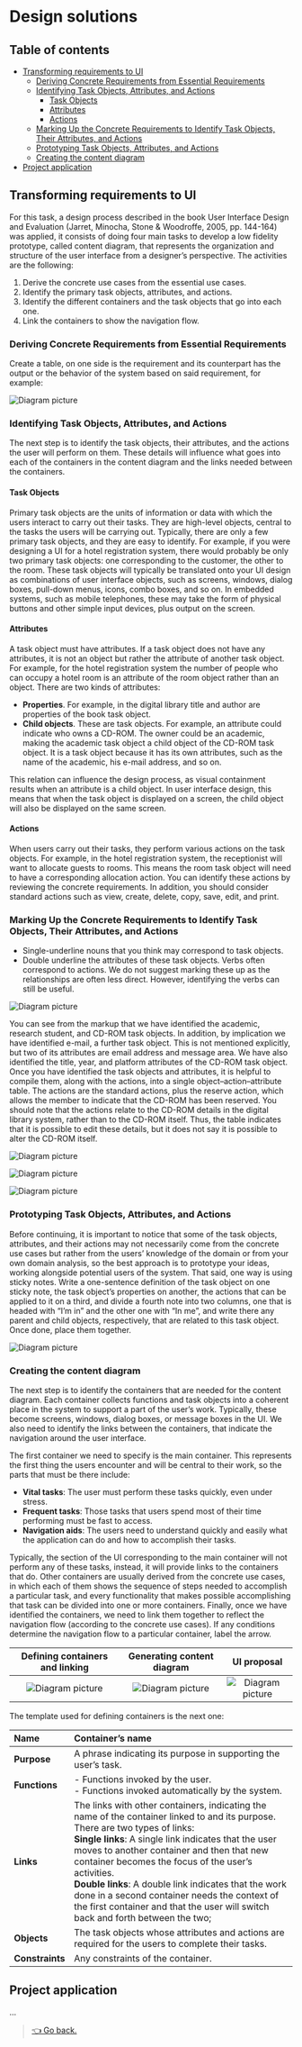 # Design solutions

## Table of contents

- [Transforming requirements to UI](#transforming-requirements-to-ui)
  - [Deriving Concrete Requirements from Essential Requirements](#deriving-concrete-requirements-from-essential-requirements)
  - [Identifying Task Objects, Attributes, and Actions](#identifying-task-objects-attributes-and-actions)
    - [Task Objects](#task-objects)
    - [Attributes](#attributes)
    - [Actions](#actions)
  - [Marking Up the Concrete Requirements to Identify Task Objects, Their Attributes, and Actions](#marking-up-the-concrete-requirements-to-identify-task-objects-their-attributes-and-actions)
  - [Prototyping Task Objects, Attributes, and Actions](#prototyping-task-objects-attributes-and-actions)
  - [Creating the content diagram](#creating-the-content-diagram)
- [Project application](#project-application)

## Transforming requirements to UI

For this task, a design process described in the book User Interface Design and Evaluation (Jarret, Minocha, Stone & Woodroffe, 2005, pp. 144-164) was applied, it consists of doing four main tasks to develop a low fidelity prototype, called content diagram, that represents the organization and structure of the user interface from a designer’s perspective. The activities are the following:

1. Derive the concrete use cases from the essential use cases.
2. Identify the primary task objects, attributes, and actions.
3. Identify the different containers and the task objects that go into each one.
4. Link the containers to show the navigation flow.

### Deriving Concrete Requirements from Essential Requirements

Create a table, on one side is the requirement and its counterpart has the output or the behavior of the system based on said requirement, for example:

![Diagram picture](../../img/requirements_table.png)

### Identifying Task Objects, Attributes, and Actions

The next step is to identify the task objects, their attributes, and the actions the user will perform on them. These details will influence what goes into each of the containers in the content diagram and the links needed between the containers.

#### Task Objects

Primary task objects are the units of information or data with which the users interact to carry out their tasks. They are high-level objects, central to the tasks the users will be carrying out. Typically, there are only a few primary task objects, and they are easy to identify. For example, if you were designing a UI for a hotel registration system, there would probably be only two primary task objects: one corresponding to the customer, the other to the room.
These task objects will typically be translated onto your UI design as combinations of user interface objects, such as screens, windows, dialog boxes, pull-down menus, icons, combo boxes, and so on. In embedded systems, such as mobile telephones, these may take the form of physical buttons and other simple input devices, plus output on the screen.

#### Attributes

A task object must have attributes. If a task object does not have any attributes, it is not an object but rather the attribute of another task object. For example, for the hotel registration system the number of people who can occupy a hotel room is an attribute of the room object rather than an object. There are two kinds of attributes:

- **Properties**. For example, in the digital library title and author are properties of the book task object.
- **Child objects**. These are task objects. For example, an attribute could indicate who owns a CD-ROM. The owner could be an academic, making the academic task object a child object of the CD-ROM task object. It is a task object because it has its own attributes, such as the name of the academic, his e-mail address, and so on.

This relation can influence the design process, as visual containment results when an attribute is a child object. In user interface design, this means that when the task object is displayed on a screen, the child object will also be displayed on the same screen.

#### Actions

When users carry out their tasks, they perform various actions on the task objects. For example, in the hotel registration system, the receptionist will want to allocate guests to rooms.
This means the room task object will need to have a corresponding allocation action. You can identify these actions by reviewing the concrete requirements. In addition, you should consider standard actions such as view, create, delete, copy, save, edit, and print.

### Marking Up the Concrete Requirements to Identify Task Objects, Their Attributes, and Actions

- Single-underline nouns that you think may correspond to task objects.
- Double underline the attributes of these task objects.
  Verbs often correspond to actions. We do not suggest marking these up as the relationships are often less direct. However, identifying the verbs can still be useful.

![Diagram picture](../../img/requirements_table3.png)

You can see from the markup that we have identified the academic, research student, and CD-ROM task objects. In addition, by implication we have identified e-mail, a further task object. This is not mentioned explicitly, but two of its attributes are email address and message area. We have also identified the title, year, and platform attributes of the CD-ROM task object.
Once you have identified the task objects and attributes, it is helpful to compile them, along with the actions, into a single object–action–attribute table.
The actions are the standard actions, plus the reserve action, which allows the member to indicate that the CD-ROM has been reserved. You should note that the actions relate to the CD-ROM details in the digital library system, rather than to the CD-ROM itself. Thus, the table indicates that it is possible to edit these details, but it does not say it is possible to alter the CD-ROM itself.

![Diagram picture](../../img/requirements_table4.png)

![Diagram picture](../../img/requirements_table5.png)

![Diagram picture](../../img/requirements_table6.png)

### Prototyping Task Objects, Attributes, and Actions

Before continuing, it is important to notice that some of the task objects, attributes, and their actions may not necessarily come from the concrete use cases but rather from the users’ knowledge of the domain or from your own domain analysis, so the best approach is to prototype your ideas, working alongside potential users of the system.
That said, one way is using sticky notes. Write a one-sentence definition of the task object on one sticky note, the task object’s properties on another, the actions that can be applied to it on a third, and divide a fourth note into two columns, one that is headed with “I’m in” and the other one with “In me”, and write there any parent and child objects, respectively, that are related to this task object. Once done, place them together.

![Diagram picture](../../img/requirements_post.png)

### Creating the content diagram

The next step is to identify the containers that are needed for the content diagram. Each container collects functions and task objects into a coherent place in the system to support a part of the user’s work. Typically, these become screens, windows, dialog boxes, or message boxes in the UI. We also need to identify the links between the containers, that indicate the navigation around the user interface.

The first container we need to specify is the main container. This represents the first thing the users encounter and will be central to their work, so the parts that must be there include:

- **Vital tasks**: The user must perform these tasks quickly, even under stress.
- **Frequent tasks**: Those tasks that users spend most of their time performing must be fast to access.
- **Navigation aids**: The users need to understand quickly and easily what the application can do and how to accomplish their tasks.

Typically, the section of the UI corresponding to the main container will not perform any of these tasks, instead, it will provide links to the containers that do. Other containers are usually derived from the concrete use cases, in which each of them shows the sequence of steps needed to accomplish a particular task, and every functionality that makes possible accomplishing that task can be divided into one or more containers.
Finally, once we have identified the containers, we need to link them together to reflect the navigation flow (according to the concrete use cases). If any conditions determine the navigation flow to a particular container, label the arrow.

|     Defining containers and linking      |         Generating content diagram          |                  UI proposal                  |
| :--------------------------------------: | :-----------------------------------------: | :-------------------------------------------: |
| ![Diagram picture](../../img/clases.png) | ![Diagram picture](../../img/container.png) | ![Diagram picture](../../img/ui_template.png) |

The template used for defining containers is the next one:

| **Name**        | Container’s name                                                                                                                                                                                                                                                                                                                                                                                                                                                                              |
| :-------------- | :-------------------------------------------------------------------------------------------------------------------------------------------------------------------------------------------------------------------------------------------------------------------------------------------------------------------------------------------------------------------------------------------------------------------------------------------------------------------------------------------- |
| **Purpose**     | A phrase indicating its purpose in supporting the user’s task.                                                                                                                                                                                                                                                                                                                                                                                                                                |
| **Functions**   | - Functions invoked by the user. <br> - Functions invoked automatically by the system.                                                                                                                                                                                                                                                                                                                                                                                                        |
| **Links**       | The links with other containers, indicating the name of the container linked to and its purpose. There are two types of links: <br> **Single links**: A single link indicates that the user moves to another container and then that new container becomes the focus of the user’s activities. <br> **Double links**: A double link indicates that the work done in a second container needs the context of the first container and that the user will switch back and forth between the two; |
| **Objects**     | The task objects whose attributes and actions are required for the users to complete their tasks.                                                                                                                                                                                                                                                                                                                                                                                             |
| **Constraints** | Any constraints of the container.                                                                                                                                                                                                                                                                                                                                                                                                                                                             |

## Project application

...

> [👈 Go back.](../specs.md)
